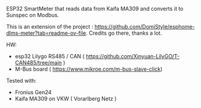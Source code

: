 ESP32 SmartMeter that reads data from Kaifa MA309 and converts it to Sunspec on Modbus.

This is an extension of the project : https://github.com/DomiStyle/esphome-dlms-meter?tab=readme-ov-file.
Credits go there, thanks a lot.

HW:
- esp32 Lilygo RS485 / CAN ( https://github.com/Xinyuan-LilyGO/T-CAN485/tree/main )
- M-Bus board ( https://www.mikroe.com/m-bus-slave-click)

Tested with:
- Fronius Gen24
- Kaifa MA309 on VKW ( Vorarlberg Netz )
